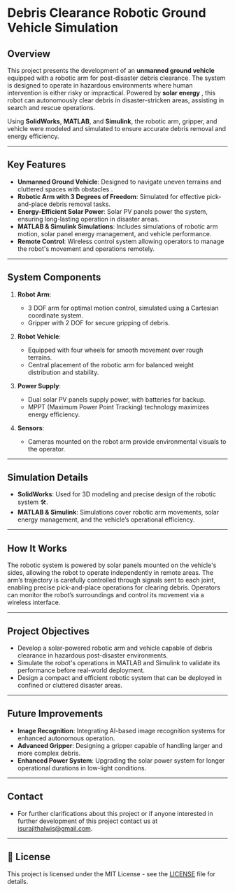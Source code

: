 # Debris Clearance Robotic Ground Vehicle Simulation

## Overview
This project presents the development of an **unmanned ground vehicle** equipped with a robotic arm for post-disaster debris clearance. The system is designed to operate in hazardous environments where human intervention is either risky or impractical. Powered by **solar energy** , this robot can autonomously clear debris in disaster-stricken areas, assisting in search and rescue operations. 

Using **SolidWorks**, **MATLAB**, and **Simulink**, the robotic arm, gripper, and vehicle were modeled and simulated to ensure accurate debris removal and energy efficiency. 

---

## Key Features
- **Unmanned Ground Vehicle**: Designed to navigate uneven terrains and cluttered spaces with obstacles .
- **Robotic Arm with 3 Degrees of Freedom**: Simulated for effective pick-and-place debris removal tasks.
- **Energy-Efficient Solar Power**: Solar PV panels power the system, ensuring long-lasting operation in disaster areas.
- **MATLAB & Simulink Simulations**: Includes simulations of robotic arm motion, solar panel energy management, and vehicle performance.
- **Remote Control**: Wireless control system allowing operators to manage the robot's movement and operations remotely.

---

## System Components
1. **Robot Arm**: 
   - 3 DOF arm for optimal motion control, simulated using a Cartesian coordinate system.
   - Gripper with 2 DOF for secure gripping of debris.
   
2. **Robot Vehicle**: 
   - Equipped with four wheels for smooth movement over rough terrains.
   - Central placement of the robotic arm for balanced weight distribution and stability.

3. **Power Supply**: 
   - Dual solar PV panels supply power, with batteries for backup. 
   - MPPT (Maximum Power Point Tracking) technology maximizes energy efficiency.
   
4. **Sensors**:
   - Cameras mounted on the robot arm provide environmental visuals to the operator.

---

## Simulation Details
- **SolidWorks**: Used for 3D modeling and precise design of the robotic system 🛠️.
- **MATLAB & Simulink**: Simulations cover robotic arm movements, solar energy management, and the vehicle’s operational efficiency.

---

## How It Works
The robotic system is powered by solar panels mounted on the vehicle's sides, allowing the robot to operate independently in remote areas. The arm’s trajectory is carefully controlled through signals sent to each joint, enabling precise pick-and-place operations for clearing debris. Operators can monitor the robot’s surroundings and control its movement via a wireless interface.

---
## Project Objectives
- Develop a solar-powered robotic arm and vehicle capable of debris clearance in hazardous post-disaster environments.
- Simulate the robot's operations in MATLAB and Simulink to validate its performance before real-world deployment.
- Design a compact and efficient robotic system that can be deployed in confined or cluttered disaster areas.

---

## Future Improvements
- **Image Recognition**: Integrating AI-based image recognition systems for enhanced autonomous operation.
- **Advanced Gripper**: Designing a gripper capable of handling larger and more complex debris.
- **Enhanced Power System**: Upgrading the solar power system for longer operational durations in low-light conditions.

---
## Contact 
- For further clarifications about this project or if anyone interested in further development of this project contact us at [isurajithalwis@gmail.com](mailto:isurajithalwis@gmail.com).
---


## 📜 License
This project is licensed under the MIT License - see the [LICENSE](LICENSE) file for details.
